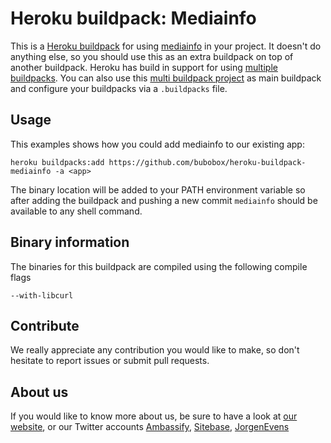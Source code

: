 # Heroku buildpack: Mediainfo
This is a [Heroku buildpack](http://devcenter.heroku.com/articles/buildpacks) for using [mediainfo](https://mediaarea.net/en/MediaInfo) in your project.
It doesn't do anything else, so you should use this as an extra buildpack on top of another buildpack. Heroku has build in support for using [multiple buildpacks](https://devcenter.heroku.com/articles/using-multiple-buildpacks-for-an-app). You can also use this [multi buildpack project](https://devcenter.heroku.com/articles/using-multiple-buildpacks-for-an-app) as main buildpack and configure your buildpacks via a `.buildpacks` file.

## Usage
This examples shows how you could add mediainfo to our existing app:

```
heroku buildpacks:add https://github.com/bubobox/heroku-buildpack-mediainfo -a <app>
```

The binary location will be added to your PATH environment variable so after adding the buildpack and pushing a new commit `mediainfo` should be available to any shell command.

## Binary information

The binaries for this buildpack are compiled using the following compile flags

```
--with-libcurl
```

## Contribute

We really appreciate any contribution you would like to make, so don't
hesitate to report issues or submit pull requests.

## About us

If you would like to know more about us, be sure to have a look at [our website](https://www.ambassify.com), or our Twitter accounts [Ambassify](https://twitter.com/Ambassify), [Sitebase](https://twitter.com/Sitebase), [JorgenEvens](https://twitter.com/JorgenEvens)
